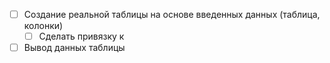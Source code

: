 
- [ ] Создание реальной таблицы на основе введенных данных (таблица, колонки)
  - [ ] Сделать привязку к 
- [ ] Вывод данных таблицы
